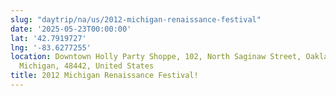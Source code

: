 ```yaml
---
slug: "daytrip/na/us/2012-michigan-renaissance-festival"
date: '2025-05-23T00:00:00'
lat: '42.7919727'
lng: '-83.6277255'
location: Downtown Holly Party Shoppe, 102, North Saginaw Street, Oakland County,
  Michigan, 48442, United States
title: 2012 Michigan Renaissance Festival!
---
```




